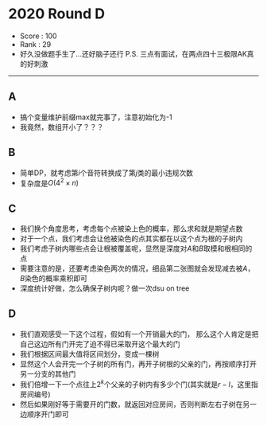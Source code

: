 # 2020 Round D

-   Score : 100
-   Rank : 29
-   好久没做题手生了...还好脑子还行
    P.S. 三点有面试，在两点四十三极限AK真的好刺激

---

## A

- 搞个变量维护前缀max就完事了，注意初始化为-1
- 我竟然，数组开小了？？？

## B

- 简单DP，就考虑第$i$个音符转换成了第$j$类的最小违规次数
- 复杂度是$O(4^2 \times n)$

## C

- 我们换个角度思考，考虑每个点被染上色的概率，那么求和就是期望点数
- 对于一个点，我们考虑会让他被染色的点其实都在以这个点为根的子树内
- 我们考虑子树内哪些点会让根被覆盖呢，显然是深度对$A$和$B$取模和根相同的点
- 需要注意的是，还要考虑染色两次的情况，细品第二张图就会发现减去被$A$，$B$染色的概率乘积即可
- 深度统计好做，怎么确保子树内呢？做一次dsu on tree

## D

- 我们直观感受一下这个过程，假如有一个开销最大的门，
  那么这个人肯定是把自己这边所有门开完了迫不得已采取开这个最大的门
- 我们根据区间最大值将区间划分，变成一棵树
- 显然这个人会开完一个子树的所有门，再开子树根的父亲的门，再按顺序打开另一分支的其他门
- 我们倍增一下一个点往上$2^k$个父亲的子树内有多少个门(其实就是$r - l$，这里指房间编号)
- 然后如果刚好等于需要开的门数，就返回对应房间，否则判断左右子树在另一边顺序开门即可

​    
